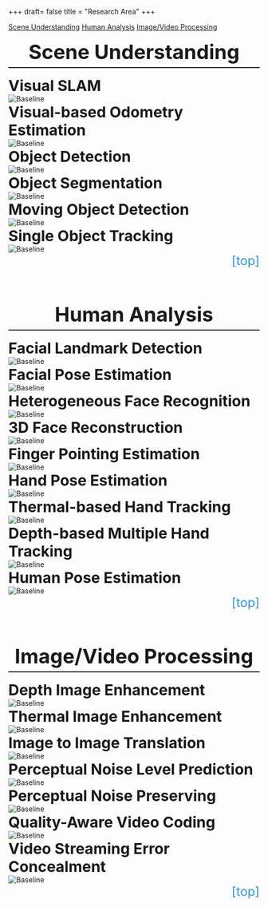 +++
draft= false
title = "Research Area"
+++

<style>
    .big-title{
        border-bottom: 2px solid;
        font-size: 40px;
        padding-bottom: 6px;
        font-weight: bold;
        text-align: center;
        }
    .small-title{
        font-size: 30px;
        font-weight: bold;
        }
    #teleport{
        text-decoration: none;
        color: #3794de;
        display: block;
        text-align: right;
        font-size: 25px;
        }
    #teleport:hover{
        text-decoration: none;
        font-weight: bold;
        color: #3794de;
        display: block;
        text-align: right;
        font-size: 25px;
        }
    .button{
        width: 250px;
        }
</style>

<div id="action-buttons">
<a class="button outline big" href="#scene-understanding">Scene Understanding</a>
<a class="button outline big" href="#human-analysis">Human Analysis</a>
<a class="button outline big" href="#image-video-processing">Image/Video Processing</a>
</div>

</br>
<div class="big-title" id="scene-understanding">Scene Understanding</div>

</br>
<div class="small-title">Visual SLAM</div>
<img alt="Baseline" width="" height="" src="/web-demo/img_research/Visual SLAM.jpg">

</br>
<div class="small-title">Visual-based Odometry Estimation</div>
<img alt="Baseline" width="" height="" src="/web-demo/img_research/Visual-based Odometry Estimation.jpg">

</br>
<div class="small-title">Object Detection</div>
<img alt="Baseline" width="" height="" src="/web-demo/img_research/Object Detection.jpg">

</br>
<div class="small-title">Object Segmentation</div>
<img alt="Baseline" width="" height="" src="/web-demo/img_research/Object Segmentation.jpg">

</br>
<div class="small-title">Moving Object Detection</div>
<img alt="Baseline" width="" height="" src="/web-demo/img_research/Moving Object Detection.jpg">

</br>
<div class="small-title">Single Object Tracking</div>
<img alt="Baseline" width="" height="" src="/web-demo/img_research/Single Object Tracking.jpg">
<a href="#top-of-page" id="teleport">[top]</a>

</br>
</br>
</br>
</br>
<div class="big-title" id="human-analysis">Human Analysis</div>

</br>
<div class="small-title">Facial Landmark Detection</div>
<img alt="Baseline" width="" height="" src="/web-demo/img_research/Facial Landmark Detection.jpg">

</br>
<div class="small-title">Facial Pose Estimation</div>
<img alt="Baseline" width="" height="" src="/web-demo/img_research/Facial Pose Estimation.jpg">

</br>
<div class="small-title">Heterogeneous Face Recognition</div>
<img alt="Baseline" width="" height="" src="/web-demo/img_research/Heterogeneous Face Recognition.jpg">

</br>
<div class="small-title">3D Face Reconstruction</div>
<img alt="Baseline" width="" height="" src="/web-demo/img_research/3D Face Reconstruction.jpg">

</br>
<div class="small-title">Finger Pointing Estimation</div>
<img alt="Baseline" width="" height="" src="/web-demo/img_research/Finger Pointing Estimation.jpg">

</br>
<div class="small-title">Hand Pose Estimation</div>
<img alt="Baseline" width="" height="" src="/web-demo/img_research/Hand Pose Estimation.jpg">

</br>
<div class="small-title">Thermal-based Hand Tracking</div>
<img alt="Baseline" width="" height="" src="/web-demo/img_research/Thermal-based Hand Tracking.jpg">

</br>
<div class="small-title">Depth-based Multiple Hand Tracking</div>
<img alt="Baseline" width="" height="" src="/web-demo/img_research/Depth-based Multiple Hand Tracking.jpg">

</br>
<div class="small-title">Human Pose Estimation</div>
<img alt="Baseline" width="" height="" src="/web-demo/img_research/Human Pose Estimation.jpg">
<a href="#top-of-page" id="teleport">[top]</a>

</br>
</br>
</br>
</br>
<div class="big-title" id="image-video-processing">Image/Video Processing</div>

</br>
<div class="small-title">Depth Image Enhancement</div>
<img alt="Baseline" width="" height="" src="/web-demo/img_research/Depth Image Enhancement.jpg">

</br>
<div class="small-title">Thermal Image Enhancement</div>
<img alt="Baseline" width="" height="" src="/web-demo/img_research/Thermal Image Enhancement.jpg">

</br>
<div class="small-title">Image to Image Translation</div>
<img alt="Baseline" width="" height="" src="/web-demo/img_research/Image to Image Translation.jpg">

</br>
<div class="small-title">Perceptual Noise Level Prediction</div>
<img alt="Baseline" width="" height="" src="/web-demo/img_research/Perceptual Noise Level Prediction.jpg">

</br>
<div class="small-title">Perceptual Noise Preserving</div>
<img alt="Baseline" width="" height="" src="/web-demo/img_research/Perceptual Noise Preserving.jpg">

</br>
<div class="small-title">Quality-Aware Video Coding</div>
<img alt="Baseline" width="" height="" src="/web-demo/img_research/Quality-Aware Video Coding.jpg">

</br>
<div class="small-title">Video Streaming Error Concealment</div>
<img alt="Baseline" width="" height="" src="/web-demo/img_research/Video Streaming Error Concealment.jpg">
<a href="#top-of-page" id="teleport">[top]</a>